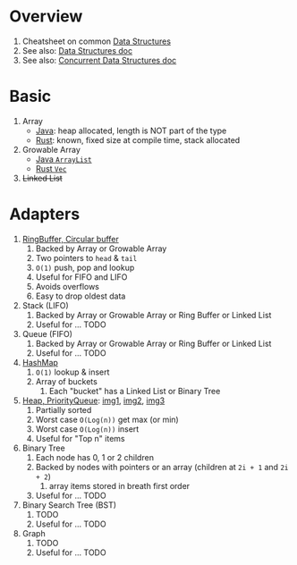 # Overview
1. Cheatsheet on common [Data Structures](https://en.wikipedia.org/wiki/Abstract_data_type)
1. See also: [Data Structures doc](./data-structures.md)
1. See also: [Concurrent Data Structures doc](./data-structures.concurrent.md)



# Basic
1. Array
    - [Java](https://docs.oracle.com/javase/specs/jls/se8/html/jls-10.html): heap allocated, length is NOT part of the type
    - [Rust](https://doc.rust-lang.org/std/primitive.array.html): known, fixed size at compile time, stack allocated
1. Growable Array
    - [Java `ArrayList`](https://docs.oracle.com/en/java/javase/22/docs/api/java.base/java/util/ArrayList.html)
    - [Rust `Vec`](https://doc.rust-lang.org/std/vec/struct.Vec.html)
1. ~~Linked List~~


# Adapters
1. [RingBuffer, Circular buffer](https://en.wikipedia.org/wiki/Circular_buffer)
    1. Backed by Array or Growable Array
    1. Two pointers to `head` & `tail`
    1. `O(1)` push, pop and lookup
    1. Useful for FIFO and LIFO
    1. Avoids overflows
    1. Easy to drop oldest data
1. Stack (LIFO)
    1. Backed by Array or Growable Array or Ring Buffer or Linked List
    1. Useful for ... TODO
1. Queue (FIFO)
    1. Backed by Array or Growable Array or Ring Buffer or Linked List
    1. Useful for ... TODO
1. [HashMap](https://en.wikipedia.org/wiki/Hash_table)
    1. `O(1)` lookup & insert
    1. Array of buckets
        1. Each "bucket" has a Linked List or Binary Tree
1. [Heap, PriorityQueue](https://en.wikipedia.org/wiki/Heap_(data_structure)): [img1](./diagrams/heap-1.png), [img2](./diagrams/heap-2.png), [img3](./diagrams/heap-3.png)
    1. Partially sorted
    1. Worst case `O(Log(n))` get max (or min)
    1. Worst case `O(Log(n))` insert
    1. Useful for "Top n" items
1. Binary Tree
    1. Each node has 0, 1 or 2 children
    1. Backed by nodes with pointers or an array (children at  `2i + 1` and `2i + 2`)
        1. array items stored in breath first order
    1. Useful for ... TODO
1. Binary Search Tree (BST)
    1. TODO
    1. Useful for ... TODO
1. Graph
    1. TODO
    1. Useful for ... TODO

